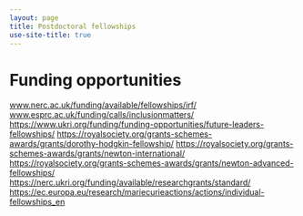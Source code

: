 ```yaml
---
layout: page
title: Postdoctoral fellowships
use-site-title: true
---
```


# Funding opportunities 
www.nerc.ac.uk/funding/available/fellowships/irf/
www.esprc.ac.uk/funding/calls/inclusionmatters/
https://www.ukri.org/funding/funding-opportunities/future-leaders-fellowships/
https://royalsociety.org/grants-schemes-awards/grants/dorothy-hodgkin-fellowship/
https://royalsociety.org/grants-schemes-awards/grants/newton-international/
https://royalsociety.org/grants-schemes-awards/grants/newton-advanced-fellowships/
https://nerc.ukri.org/funding/available/researchgrants/standard/
https://ec.europa.eu/research/mariecurieactions/actions/individual-fellowships_en
